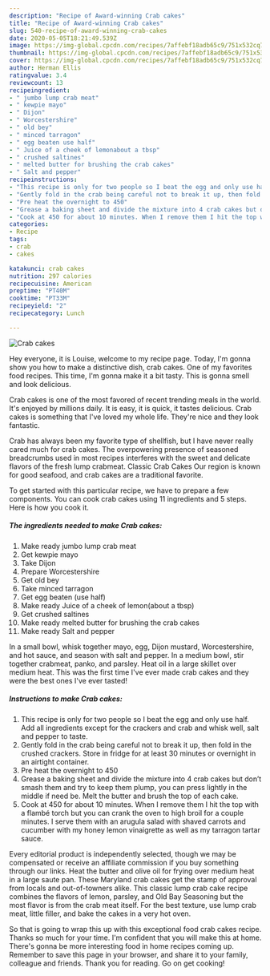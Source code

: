 ```yaml
---
description: "Recipe of Award-winning Crab cakes"
title: "Recipe of Award-winning Crab cakes"
slug: 540-recipe-of-award-winning-crab-cakes
date: 2020-05-05T18:21:49.539Z
image: https://img-global.cpcdn.com/recipes/7affebf18adb65c9/751x532cq70/crab-cakes-recipe-main-photo.jpg
thumbnail: https://img-global.cpcdn.com/recipes/7affebf18adb65c9/751x532cq70/crab-cakes-recipe-main-photo.jpg
cover: https://img-global.cpcdn.com/recipes/7affebf18adb65c9/751x532cq70/crab-cakes-recipe-main-photo.jpg
author: Herman Ellis
ratingvalue: 3.4
reviewcount: 13
recipeingredient:
- " jumbo lump crab meat"
- " kewpie mayo"
- " Dijon"
- " Worcestershire"
- " old bey"
- " minced tarragon"
- " egg beaten use half"
- " Juice of a cheek of lemonabout a tbsp"
- " crushed saltines"
- " melted butter for brushing the crab cakes"
- " Salt and pepper"
recipeinstructions:
- "This recipe is only for two people so I beat the egg and only use half. Add all ingredients except for the crackers and crab and whisk well, salt and pepper to taste."
- "Gently fold in the crab being careful not to break it up, then fold in the crushed crackers. Store in fridge for at least 30 minutes or overnight in an airtight container."
- "Pre heat the overnight to 450"
- "Grease a baking sheet and divide the mixture into 4 crab cakes but don’t smash them and try to keep them plump, you can press lightly in the middle if need be. Melt the butter and brush the top of each cake."
- "Cook at 450 for about 10 minutes. When I remove them I hit the top with a flambé torch but you can crank the oven to high broil for a couple minutes. I serve them with an arugula salad with shaved carrots and cucumber with my honey lemon vinaigrette as well as my tarragon tartar sauce."
categories:
- Recipe
tags:
- crab
- cakes

katakunci: crab cakes 
nutrition: 297 calories
recipecuisine: American
preptime: "PT40M"
cooktime: "PT33M"
recipeyield: "2"
recipecategory: Lunch

---
```



![Crab cakes](https://img-global.cpcdn.com/recipes/7affebf18adb65c9/751x532cq70/crab-cakes-recipe-main-photo.jpg)

Hey everyone, it is Louise, welcome to my recipe page. Today, I'm gonna show you how to make a distinctive dish, crab cakes. One of my favorites food recipes. This time, I'm gonna make it a bit tasty. This is gonna smell and look delicious.

Crab cakes is one of the most favored of recent trending meals in the world. It's enjoyed by millions daily. It is easy, it is quick, it tastes delicious. Crab cakes is something that I've loved my whole life. They're nice and they look fantastic.

Crab has always been my favorite type of shellfish, but I have never really cared much for crab cakes. The overpowering presence of seasoned breadcrumbs used in most recipes interferes with the sweet and delicate flavors of the fresh lump crabmeat. Classic Crab Cakes Our region is known for good seafood, and crab cakes are a traditional favorite.


To get started with this particular recipe, we have to prepare a few components. You can cook crab cakes using 11 ingredients and 5 steps. Here is how you cook it.

<!--inarticleads1-->

##### The ingredients needed to make Crab cakes:

1. Make ready  jumbo lump crab meat
1. Get  kewpie mayo
1. Take  Dijon
1. Prepare  Worcestershire
1. Get  old bey
1. Take  minced tarragon
1. Get  egg beaten (use half)
1. Make ready  Juice of a cheek of lemon(about a tbsp)
1. Get  crushed saltines
1. Make ready  melted butter for brushing the crab cakes
1. Make ready  Salt and pepper


In a small bowl, whisk together mayo, egg, Dijon mustard, Worcestershire, and hot sauce, and season with salt and pepper. In a medium bowl, stir together crabmeat, panko, and parsley. Heat oil in a large skillet over medium heat. This was the first time I&#39;ve ever made crab cakes and they were the best ones I&#39;ve ever tasted! 

<!--inarticleads2-->

##### Instructions to make Crab cakes:

1. This recipe is only for two people so I beat the egg and only use half. Add all ingredients except for the crackers and crab and whisk well, salt and pepper to taste.
1. Gently fold in the crab being careful not to break it up, then fold in the crushed crackers. Store in fridge for at least 30 minutes or overnight in an airtight container.
1. Pre heat the overnight to 450
1. Grease a baking sheet and divide the mixture into 4 crab cakes but don’t smash them and try to keep them plump, you can press lightly in the middle if need be. Melt the butter and brush the top of each cake.
1. Cook at 450 for about 10 minutes. When I remove them I hit the top with a flambé torch but you can crank the oven to high broil for a couple minutes. I serve them with an arugula salad with shaved carrots and cucumber with my honey lemon vinaigrette as well as my tarragon tartar sauce.


Every editorial product is independently selected, though we may be compensated or receive an affiliate commission if you buy something through our links. Heat the butter and olive oil for frying over medium heat in a large saute pan. These Maryland crab cakes get the stamp of approval from locals and out-of-towners alike. This classic lump crab cake recipe combines the flavors of lemon, parsley, and Old Bay Seasoning but the most flavor is from the crab meat itself. For the best texture, use lump crab meat, little filler, and bake the cakes in a very hot oven. 

So that is going to wrap this up with this exceptional food crab cakes recipe. Thanks so much for your time. I'm confident that you will make this at home. There's gonna be more interesting food in home recipes coming up. Remember to save this page in your browser, and share it to your family, colleague and friends. Thank you for reading. Go on get cooking!
